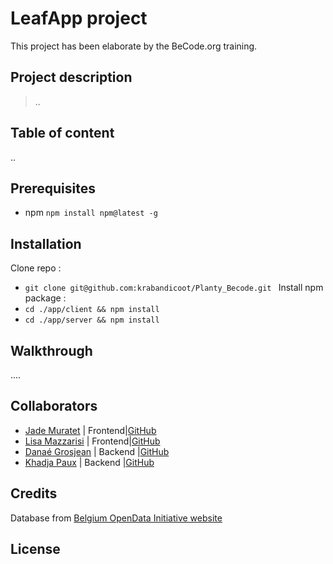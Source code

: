 # LeafApp project

This project has been elaborate by the BeCode.org training. 

## Project description
>..

## Table of content
..
## Prerequisites
- npm 
```npm install npm@latest -g```
## Installation
Clone repo :
- ```git clone git@github.com:krabandicoot/Planty_Becode.git ```
Install npm package : 
- ```cd ./app/client && npm install```
- ```cd ./app/server && npm install```

## Walkthrough
....
## Collaborators 
- [Jade Muratet](https://www.linkedin.com/in/jademuratet/) | Frontend|[GitHub](https://github.com/TreshMiralissa)
- [Lisa Mazzarisi](https://www.linkedin.com/in/lisa-mazzarisi/) | Frontend|[GitHub](hhttps://github.com/lilouMazzarisi)
- [Danaé Grosjean](linkedin.com/in/danae-grosjean/) | Backend |[GitHub](https://github.com/Da-nae)
- [Khadja Paux](https://www.linkedin.com/in/khadja-paux/) | Backend |[GitHub](https://github.com/krabandicoot)

## Credits

Database from [Belgium OpenData Initiative website](https://data.gov.be/en)
## License